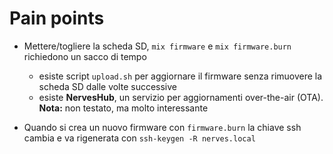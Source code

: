 # Pain points

- Mettere/togliere la scheda SD, `mix firmware` e `mix firmware.burn` 
        richiedono un sacco di tempo
   - esiste script `upload.sh` per aggiornare il firmware senza rimuovere 
   la scheda SD dalle volte successive
   - esiste **NervesHub**, un servizio per aggiornamenti over-the-air (OTA). \
   **Nota:** non testato, ma molto interessante

- Quando si crea un nuovo firmware con `firmware.burn` la chiave ssh cambia 
        e va rigenerata con `ssh-keygen -R nerves.local`


